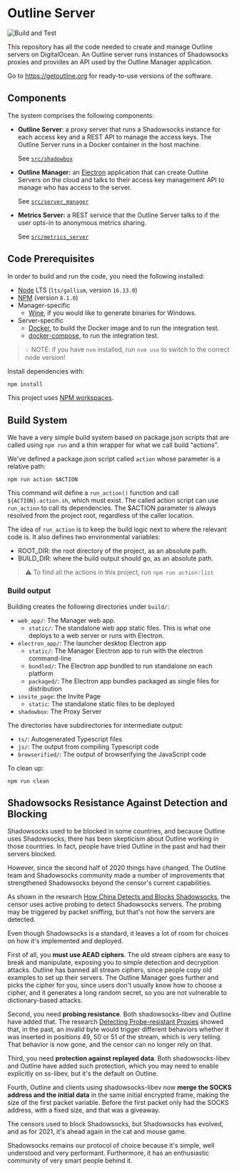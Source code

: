 # Outline Server

![Build and Test](https://github.com/Jigsaw-Code/outline-server/actions/workflows/build_and_test_debug.yml/badge.svg?branch=master)

This repository has all the code needed to create and manage Outline servers on
DigitalOcean. An Outline server runs instances of Shadowsocks proxies and
provides an API used by the Outline Manager application.

Go to https://getoutline.org for ready-to-use versions of the software.

## Components

The system comprises the following components:

- **Outline Server**: a proxy server that runs a Shadowsocks instance for each
  access key and a REST API to manage the access keys. The Outline Server runs
  in a Docker container in the host machine.

  See [`src/shadowbox`](src/shadowbox)

- **Outline Manager:** an [Electron](https://electronjs.org/) application that
  can create Outline Servers on the cloud and talks to their access key
  management API to manage who has access to the server.

  See [`src/server_manager`](src/server_manager)

- **Metrics Server:** a REST service that the Outline Server talks to
  if the user opts-in to anonymous metrics sharing.

  See [`src/metrics_server`](src/metrics_server)

## Code Prerequisites

In order to build and run the code, you need the following installed:

- [Node](https://nodejs.org/en/download/) LTS (`lts/gallium`, version `16.13.0`)
- [NPM](https://docs.npmjs.com/downloading-and-installing-node-js-and-npm) (version `8.1.0`)
- Manager-specific
  - [Wine](https://www.winehq.org/download), if you would like to generate binaries for Windows.
- Server-specific
  - [Docker](https://docs.docker.com/engine/install/), to build the Docker image and to run the integration test.
  - [docker-compose](https://docs.docker.com/compose/install/), to run the integration test.

> 💡 NOTE: if you have `nvm` installed, run `nvm use` to switch to the correct node version!

Install dependencies with:

```sh
npm install
```

This project uses [NPM workspaces](https://docs.npmjs.com/cli/v7/using-npm/workspaces/).

## Build System

We have a very simple build system based on package.json scripts that are called using `npm run`
and a thin wrapper for what we call build "actions".

We've defined a package.json script called `action` whose parameter is a relative path:

```shell
npm run action $ACTION
```

This command will define a `run_action()` function and call `${ACTION}.action.sh`, which must exist.
The called action script can use `run_action` to call its dependencies. The $ACTION parameter is
always resolved from the project root, regardless of the caller location.

The idea of `run_action` is to keep the build logic next to where the relevant code is.
It also defines two environmental variables:

- ROOT_DIR: the root directory of the project, as an absolute path.
- BUILD_DIR: where the build output should go, as an absolute path.

> ⚠️ To find all the actions in this project, run `npm run action:list`

### Build output

Building creates the following directories under `build/`:

- `web_app/`: The Manager web app.
  - `static/`: The standalone web app static files. This is what one deploys to a web server or runs with Electron.
- `electron_app/`: The launcher desktop Electron app
  - `static/`: The Manager Electron app to run with the electron command-line
  - `bundled/`: The Electron app bundled to run standalone on each platform
  - `packaged/`: The Electron app bundles packaged as single files for distribution
- `invite_page`: the Invite Page
  - `static`: The standalone static files to be deployed
- `shadowbox`: The Proxy Server

The directories have subdirectories for intermediate output:

- `ts/`: Autogenerated Typescript files
- `js/`: The output from compiling Typescript code
- `browserified/`: The output of browserifying the JavaScript code

To clean up:

```
npm run clean
```

## Shadowsocks Resistance Against Detection and Blocking

Shadowsocks used to be blocked in some countries, and because Outline uses Shadowsocks, there has been skepticism about Outline working in those countries. In fact, people have tried Outline in the past and had their servers blocked.

However, since the second half of 2020 things have changed. The Outline team and Shadowsocks community made a number of improvements that strengthened Shadowsocks beyond the censor's current capabilities.

As shown in the research [How China Detects and Blocks Shadowsocks](https://gfw.report/talks/imc20/en/), the censor uses active probing to detect Shadowsocks servers. The probing may be triggered by packet sniffing, but that's not how the servers are detected.

Even though Shadowsocks is a standard, it leaves a lot of room for choices on how it's implemented and deployed.

First of all, you **must use AEAD ciphers**. The old stream ciphers are easy to break and manipulate, exposing you to simple detection and decryption attacks. Outline has banned all stream ciphers, since people copy old examples to set up their servers. The Outline Manager goes further and picks the cipher for you, since users don't usually know how to choose a cipher, and it generates a long random secret, so you are not vulnerable to dictionary-based attacks.

Second, you need **probing resistance**. Both shadowsocks-libev and Outline have added that. The research [Detecting Probe-resistant Proxies](https://www.ndss-symposium.org/ndss-paper/detecting-probe-resistant-proxies/) showed that, in the past, an invalid byte would trigger different behaviors whether it was inserted in positions 49, 50 or 51 of the stream, which is very telling. That behavior is now gone, and the censor can no longer rely on that.

Third, you need **protection against replayed data**. Both shadowsocks-libev and Outline have added such protection, which you may need to enable explicitly on ss-libev, but it's the default on Outline.

Fourth, Outline and clients using shadowsocks-libev now **merge the SOCKS address and the initial data** in the same initial encrypted frame, making the size of the first packet variable. Before the first packet only had the SOCKS address, with a fixed size, and that was a giveaway.

The censors used to block Shadowsocks, but Shadowsocks has evolved, and as for 2021, it's ahead again in the cat and mouse game.

Shadowsocks remains our protocol of choice because it's simple, well understood and very performant. Furthermore, it has an enthusiastic community of very smart people behind it.
